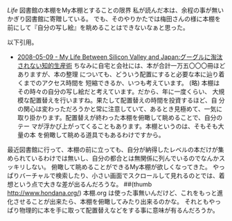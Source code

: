 *Life* 図書館の本棚をMy本棚とすることの限界
私が読んだ本は、余程の事が無いかぎり図書館に寄贈している。
でも、そのやりかたでは梅田さんの様に本棚を前にして『自分の写し絵』を眺めることはできないなぁと思った。

以下引用。
- [2008-05-09 - My Life Between Silicon Valley and Japan:グーグルに淘汰されない知的生産術](http://d.hatena.ne.jp/umedamochio/20080509)
 ちなみに自宅と会社には、本が合計一万五〇〇〇冊ほどありますが、本の整理
 についても、どういう配置にすると必要な本に辿り着くまでのアクセス時間を
 短縮できるか、いつも考えています。
(略)
 本棚はその時々の自分の写し絵だと考えています。だから、年に一度くらい、
 大規模な配置替えを行いますね。果たして配置替えの時間を投資するほど、自
 分の関心は変わっただろうかと常に注意していて、あるとき見極めて、一気に
 取り掛かります。配置替えが終わった本棚を俯瞰して眺めることで、自分のテー
 マが浮かび上がってくることもあります。本棚というのは、そもそも大量の本
 を俯瞰して眺める道具でもあるわけですから。

最近図書館に行って、本棚の前に立っても、自分が納得したレベルの本だけが集められているわけでは無いし、自分の都合とは無関係に列んでいるのでなんかスッキリしない。
俯瞰して眺めることができるMy本棚が欲しくなってきた。
やっぱりバーチャルで検索したり、小さい画面でスクロールして見れるのとでは、着想という点で大きな差が出るんだろうな。
##(thumb http://www.hondana.org/) 本棚.org
は使った事無いんだけど、これをもっと進化させることが出来たら、本棚を俯瞰してみたり出来るのかな。
それともやっぱり物理的に本を手に取って配置替えなどをする事に意味が有るんだろうか。

